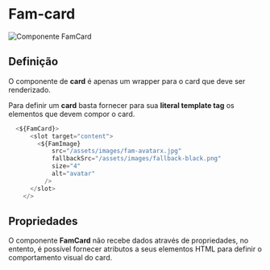 # Fam-card


![Componente FamCard](/images/fam-card/fam-card.png)

## Definição

O componente de **card** é apenas um wrapper para o card que deve ser renderizado.

Para definir um **card** basta fornecer para sua **literal template tag** os elementos que devem compor o card.

```js
  <${FamCard}>
      <slot target="content">
        <${FamImage} 
            src="/assets/images/fam-avatarx.jpg" 
            fallbackSrc="/assets/images/fallback-black.png"
            size="4"
            alt="avatar" 
          />    
      </slot>
    </>
```



## Propriedades

O componente **FamCard** não recebe dados através de propriedades, no entento, é possível fornecer atributos a seus elementos HTML para definir o comportamento visual do card.





